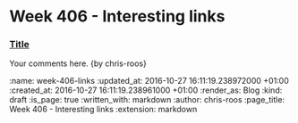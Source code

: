 Week 406 - Interesting links
============================

### [Title](http://example.com)

Your comments here. {by chris-roos}

:name: week-406-links
:updated_at: 2016-10-27 16:11:19.238972000 +01:00
:created_at: 2016-10-27 16:11:19.238961000 +01:00
:render_as: Blog
:kind: draft
:is_page: true
:written_with: markdown
:author: chris-roos
:page_title: Week 406 - Interesting links
:extension: markdown
